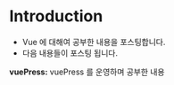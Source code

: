 # Introduction

- Vue 에 대해여 공부한 내용을 포스팅합니다. <br>
- 다음 내용들이 포스팅 됩니다. <br>

**vuePress:** vuePress 를 운영하며 공부한 내용 <br><br>

